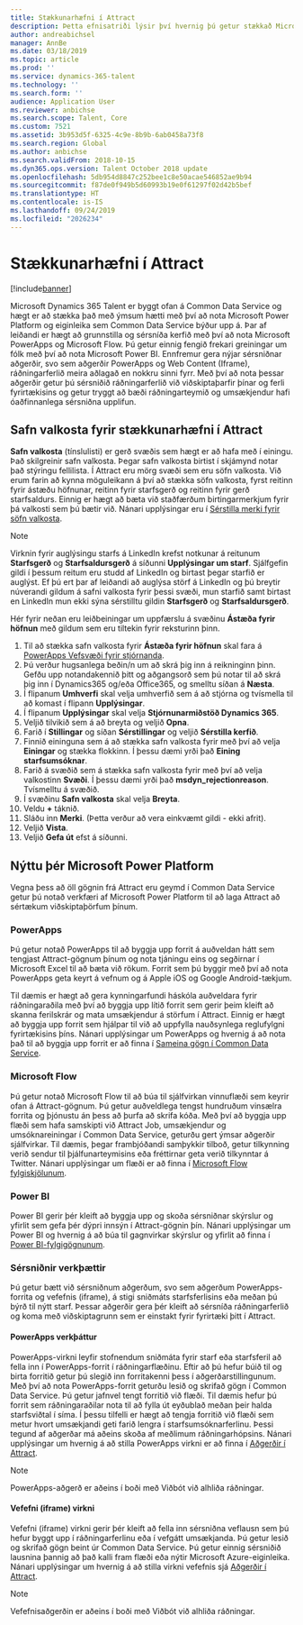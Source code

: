 ```yaml
---
title: Stækkunarhæfni í Attract
description: Þetta efnisatriði lýsir því hvernig þú getur stækkað Microsoft Dynamics 365 Talent - Attract með því að nota Microsoft Power Platform.
author: andreabichsel
manager: AnnBe
ms.date: 03/18/2019
ms.topic: article
ms.prod: ''
ms.service: dynamics-365-talent
ms.technology: ''
ms.search.form: ''
audience: Application User
ms.reviewer: anbichse
ms.search.scope: Talent, Core
ms.custom: 7521
ms.assetid: 3b953d5f-6325-4c9e-8b9b-6ab0458a73f8
ms.search.region: Global
ms.author: anbichse
ms.search.validFrom: 2018-10-15
ms.dyn365.ops.version: Talent October 2018 update
ms.openlocfilehash: 5db954d8847c252bee1c8e50acae546852ae9b94
ms.sourcegitcommit: f87de0f949b5d60993b19e0f61297f02d42b5bef
ms.translationtype: HT
ms.contentlocale: is-IS
ms.lasthandoff: 09/24/2019
ms.locfileid: "2026234"
---
```

# <a name="extensibility-in-attract"></a>Stækkunarhæfni í Attract

[!include[banner](../includes/banner.md)]

Microsoft Dynamics 365 Talent er byggt ofan á Common Data Service og hægt er að stækka það með ýmsum hætti með því að nota Microsoft Power Platform og eiginleika sem Common Data Service býður upp á. Þar af leiðandi er hægt að grunnstilla og sérsníða kerfið með því að nota Microsoft PowerApps og Microsoft Flow. Þú getur einnig fengið frekari greiningar um fólk með því að nota Microsoft Power BI. Ennfremur gera nýjar sérsniðnar aðgerðir, svo sem aðgerðir PowerApps og Web Content (Iframe), ráðningarferlið meira aðlagað en nokkru sinni fyrr. Með því að nota þessar aðgerðir getur þú sérsniðið ráðningarferlið við viðskiptaþarfir þínar og ferli fyrirtækisins og getur tryggt að bæði ráðningarteymið og umsækjendur hafi óaðfinnanlega sérsniðna upplifun.

## <a name="extending-option-sets-in-attract"></a>Safn valkosta fyrir stækkunarhæfni í Attract

**Safn valkosta** (tínslulisti) er gerð svæðis sem hægt er að hafa með í einingu. Það skilgreinir safn valkosta. Þegar safn valkosta birtist í skjámynd notar það stýringu fellilista.  Í Attract eru mörg svæði sem eru söfn valkosta.  Við erum farin að kynna möguleikann á því að stækka söfn valkosta, fyrst reitinn fyrir ástæðu höfnunar, reitinn fyrir starfsgerð og reitinn fyrir gerð starfsaldurs.   Einnig er hægt að bæta við staðfærðum birtingarmerkjum fyrir þá valkosti sem þú bætir við. Nánari upplýsingar eru í [Sérstilla merki fyrir söfn valkosta](https://docs.microsoft.com/powerapps/developer/common-data-service/customize-labels-support-multiple-languages).

> [!NOTE]
> Virknin fyrir auglýsingu starfs á LinkedIn krefst notkunar á reitunum **Starfsgerð** og **Starfsaldursgerð** á síðunni **Upplýsingar um starf**. Sjálfgefin gildi í þessum reitum eru studd af LinkedIn og birtast þegar starfið er auglýst. Ef þú ert þar af leiðandi að auglýsa störf á LinkedIn og þú breytir núverandi gildum á safni valkosta fyrir þessi svæði, mun starfið samt birtast en LinkedIn mun ekki sýna sérstilltu gildin **Starfsgerð** og **Starfsaldursgerð**.  

Hér fyrir neðan eru leiðbeiningar um uppfærslu á svæðinu **Ástæða fyrir höfnun** með gildum sem eru tiltekin fyrir reksturinn þinn.  

1. Til að stækka safn valkosta fyrir **Ástæða fyrir höfnun** skal fara á [PowerApps Vefsvæði fyrir stjórnanda](https://admin.powerapps.com).
2. Þú verður hugsanlega beðin/n um að skrá þig inn á reikninginn þinn. Gefðu upp notandakennið þitt og aðgangsorð sem þú notar til að skrá þig inn í Dynamics365 og/eða Office365, og smelltu síðan á **Næsta**.
3. Í flipanum **Umhverfi** skal velja umhverfið sem á að stjórna og tvísmella til að komast í flipann **Upplýsingar**.
4. Í flipanum **Upplýsingar** skal velja **Stjórnunarmiðstöð Dynamics 365**.
5. Veljið tilvikið sem á að breyta og veljið **Opna**.
6. Farið í **Stillingar** og síðan **Sérstillingar** og veljið **Sérstilla kerfið**.
7. Finnið eininguna sem á að stækka safn valkosta fyrir með því að velja **Einingar** og stækka flokkinn. Í þessu dæmi yrði það **Eining starfsumsóknar**.
8. Farið á svæðið sem á stækka safn valkosta fyrir með því að velja valkostinn **Svæði**. Í þessu dæmi yrði það **msdyn_rejectionreason**. Tvísmelltu á svæðið.
9. Í svæðinu **Safn valkosta** skal velja **Breyta**.
10. Veldu **+** táknið.
11. Sláðu inn **Merki**.  (Þetta verður að vera einkvæmt gildi - ekki afrit).
12. Veljið **Vista**.
13. Veljið **Gefa út** efst á síðunni.

## <a name="take-advantage-of-the-microsoft-power-platform"></a>Nýttu þér Microsoft Power Platform 

Vegna þess að öll gögnin frá Attract eru geymd í Common Data Service getur þú notað verkfæri af Microsoft Power Platform til að laga Attract að sértækum viðskiptaþörfum þínum.

### <a name="powerapps"></a>PowerApps

Þú getur notað PowerApps til að byggja upp forrit á auðveldan hátt sem tengjast Attract-gögnum þínum og nota tjáningu eins og segðirnar í Microsoft Excel til að bæta við rökum. Forrit sem þú byggir með því að nota PowerApps geta keyrt á vefnum og á Apple iOS og Google Android-tækjum.

Til dæmis er hægt að gera kynningarfundi háskóla auðveldara fyrir ráðningaraðila með því að byggja upp lítið forrit sem gerir þeim kleift að skanna ferilskrár og mata umsækjendur á störfum í Attract. Einnig er hægt að byggja upp forrit sem hjálpar til við að uppfylla nauðsynlega reglufylgni fyrirtækisins þíns. Nánari upplýsingar um PowerApps og hvernig á að nota það til að byggja upp forrit er að finna í [Sameina gögn í Common Data Service](https://docs.microsoft.com/powerapps).

### <a name="microsoft-flow"></a>Microsoft Flow 

Þú getur notað Microsoft Flow til að búa til sjálfvirkan vinnuflæði sem keyrir ofan á Attract-gögnum. Þú getur auðveldlega tengst hundruðum vinsælra forrita og þjónustu án þess að þurfa að skrifa kóða. Með því að byggja upp flæði sem hafa samskipti við Attract Job, umsækjendur og umsóknareiningar í Common Data Service, geturðu gert ýmsar aðgerðir sjálfvirkar. Til dæmis, þegar frambjóðandi samþykkir tilboð, getur tilkynning verið sendur til þjálfunarteymisins eða fréttirnar geta verið tilkynntar á Twitter. Nánari upplýsingar um flæði er að finna í [Microsoft Flow fylgiskjölunum](https://docs.microsoft.com/flow/).

### <a name="power-bi"></a>Power BI

Power BI gerir þér kleift að byggja upp og skoða sérsniðnar skýrslur og yfirlit sem gefa þér dýpri innsýn í Attract-gögnin þín. Nánari upplýsingar um Power BI og hvernig á að búa til gagnvirkar skýrslur og yfirlit að finna í [Power BI-fylgigögnunum](https://docs.microsoft.com/power-bi/).

### <a name="custom-activities"></a>Sérsniðnir verkþættir 

Þú getur bætt við sérsniðnum aðgerðum, svo sem aðgerðum PowerApps-forrita og vefefnis (iframe), á stigi sniðmáts starfsferlisins eða meðan þú býrð til nýtt starf. Þessar aðgerðir gera þér kleift að sérsníða ráðningarferlið og koma með viðskiptagrunn sem er einstakt fyrir fyrirtæki þitt í Attract.

#### <a name="powerapps-activity"></a>PowerApps verkþáttur 

PowerApps-virkni leyfir stofnendum sniðmáta fyrir starf eða starfsferil að fella inn í PowerApps-forrit í ráðningarflæðinu. Eftir að þú hefur búið til og birta forritið getur þú slegið inn forritakenni þess í aðgerðarstillingunum. Með því að nota PowerApps-forrit geturðu lesið og skrifað gögn í Common Data Service. Þú getur jafnvel tengt forritið við flæði. Til dæmis hefur þú forrit sem ráðningaraðilar nota til að fylla út eyðublað meðan þeir halda starfsviðtal í síma. Í þessu tilfelli er hægt að tengja forritið við flæði sem metur hvort umsækjandi geti farið lengra í starfsumsóknarferlinu. Þessi tegund af aðgerðar má aðeins skoða af meðlimum ráðningarhópsins. Nánari upplýsingar um hvernig á að stilla PowerApps virkni er að finna í [Aðgerðir í Attract](./activities-attract.md).

> [!NOTE]
> PowerApps-aðgerð er aðeins í boði með Viðbót við alhliða ráðningar.

#### <a name="web-content-iframe-activity"></a>Vefefni (iframe) virkni

Vefefni (iframe) virkni gerir þér kleift að fella inn sérsniðna veflausn sem þú hefur byggt upp í ráðningarferlinu eða í vefgátt umsækjanda. Þú getur lesið og skrifað gögn beint úr Common Data Service. Þú getur einnig sérsniðið lausnina þannig að það kalli fram flæði eða nýtir Microsoft Azure-eiginleika. Nánari upplýsingar um hvernig á að stilla virkni vefefnis sjá [Aðgerðir í Attract](./activities-attract.md).

> [!NOTE]
> Vefefnisaðgerðin er aðeins í boði með Viðbót við alhliða ráðningar.
